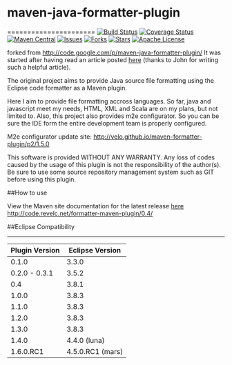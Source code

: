 # maven-java-formatter-plugin
======================
[![Build Status](https://travis-ci.org/${owner}/${name}.svg?branch=master)](https://travis-ci.org/${owner}/${name}?branch=master) 
[![Coverage Status](https://coveralls.io/repos/velo/maven-formatter-plugin/badge.svg?branch=master)](https://coveralls.io/r/velo/maven-formatter-plugin?branch=master)  
[![Maven Central](https://maven-badges.herokuapp.com/maven-central/com.marvinformatics.formatter/formatter-maven-plugin/badge.svg)](https://maven-badges.herokuapp.com/maven-central/com.marvinformatics.formatter/formatter-maven-plugin/) 
[![Issues](https://img.shields.io/github/issues/velo/maven-formatter-plugin.svg)](https://github.com/velo/maven-formatter-plugin/issues) 
[![Forks](https://img.shields.io/github/forks/velo/maven-formatter-plugin.svg)](https://github.com/velo/maven-formatter-plugin/network) 
[![Stars](https://img.shields.io/github/stars/velo/maven-formatter-plugin.svg)](https://github.com/velo/maven-formatter-plugin/stargazers)
[![Apache License](http://img.shields.io/badge/license-ASL-blue.svg)](https://github.com/velo/maven-formatter-plugin/blob/master/license.txt)

forked from http://code.google.com/p/maven-java-formatter-plugin/
It was started after having read an article posted [here][1] (thanks to John for writing such a helpful article).

The original project aims to provide Java source file formatting using the Eclipse code formatter as a Maven plugin.  

Here I aim to provide file formatting accross languages.  So far, java and javascript meet my needs, HTML, XML and Scala are on my plans, but not limited to.
Also, this project also provides m2e configurator.  So you can be sure the IDE form the entire development team is properly configured.

M2e configurator update site:
http://velo.github.io/maven-formatter-plugin/p2/1.5.0


This software is provided WITHOUT ANY WARRANTY.  Any loss of codes caused by the usage of this plugin is not
the responsibility of the author(s).  Be sure to use some source repository management system such as GIT
before using this plugin.

##How to use

View the Maven site documentation for the latest release [here](http://code.revelc.net/formatter-maven-plugin/)
http://code.revelc.net/formatter-maven-plugin/0.4/

##Eclipse Compatibility

-------------------------------------
Plugin Version	| Eclipse Version
--------------  | ---------------
0.1.0           |	3.3.0
0.2.0 - 0.3.1   |	3.5.2
0.4             |	3.8.1 
1.0.0           |	3.8.3
1.1.0           |	3.8.3
1.2.0           |	3.8.3
1.3.0           |	3.8.3
1.4.0           |	4.4.0 (luna)
1.6.0.RC1       |	4.5.0.RC1 (mars)

[1]: http://ssscripting.wordpress.com/2009/06/10/how-to-use-the-eclipse-code-formatter-from-your-code/
